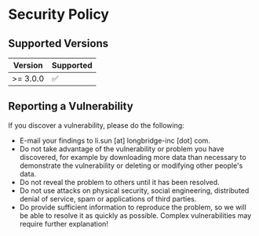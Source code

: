 # Security Policy

## Supported Versions

| Version  | Supported          |
|----------|--------------------|
| >= 3.0.0 | :white_check_mark: |

## Reporting a Vulnerability


If you discover a vulnerability, please do the following:

- E-mail your findings to li.sun [at] longbridge-inc [dot] com.
- Do not take advantage of the vulnerability or problem you have discovered, for example by downloading more data than necessary to demonstrate the vulnerability or deleting or modifying other people's data.
- Do not reveal the problem to others until it has been resolved.
- Do not use attacks on physical security, social engineering, distributed denial of service, spam or applications of third parties.
- Do provide sufficient information to reproduce the problem, so we will be able to resolve it as quickly as possible. Complex vulnerabilities may require further explanation!
